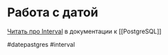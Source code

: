 
# Работа с датой
 [Читать про Interval](https://postgrespro.ru/docs/postgresql/9.6/datatype-datetime#datatype-interval-input) в документации к  [[PostgreSQL]]

#datepastgres #interval